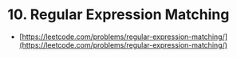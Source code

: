 # 10. Regular Expression Matching

- [https://leetcode.com/problems/regular-expression-matching/](https://leetcode.com/problems/regular-expression-matching/)
